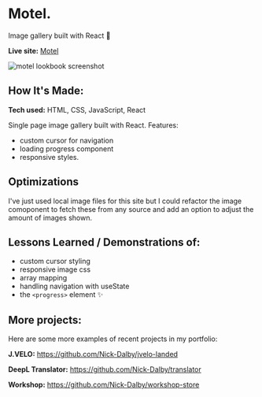 # Motel.
Image gallery built with React 🌵

**Live site:** [Motel](https://motel-lookbook.netlify.app/)

![motel lookbook screenshot](https://user-images.githubusercontent.com/99472735/195794622-5e934617-0a75-4ecb-9831-c3e6ae432565.jpeg)

## How It's Made:

**Tech used:** HTML, CSS, JavaScript, React

Single page image gallery built with React.
Features:
- custom cursor for navigation
- loading progress component
- responsive styles.

## Optimizations

I've just used local image files for this site but I could refactor the image comoponent to fetch these from any source and add an option to adjust the amount of images shown.

## Lessons Learned / Demonstrations of:

- custom cursor styling
- responsive image css
- array mapping
- handling navigation with useState
- the `<progress>` element ✨

## More projects:
Here are some more examples of recent projects in my portfolio:

**J.VELO:** https://github.com/Nick-Dalby/jvelo-landed

**DeepL Translator:** https://github.com/Nick-Dalby/translator

**Workshop:** https://github.com/Nick-Dalby/workshop-store


